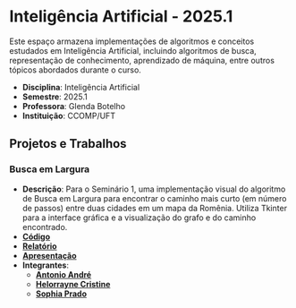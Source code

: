 # Inteligência Artificial - 2025.1

Este espaço armazena implementações de algoritmos e conceitos estudados em Inteligência Artificial, incluindo algoritmos de busca, representação de conhecimento, aprendizado de máquina, entre outros tópicos abordados durante o curso.

- **Disciplina**: Inteligência Artificial
- **Semestre**: 2025.1
- **Professora**: Glenda Botelho
- **Instituição**: CCOMP/UFT

## Projetos e Trabalhos

### Busca em Largura

-   **Descrição**: Para o Seminário 1, uma implementação visual do algoritmo de Busca em Largura para encontrar o caminho mais curto (em número de passos) entre duas cidades em um mapa da Romênia. Utiliza Tkinter para a interface gráfica e a visualização do grafo e do caminho encontrado.
-   **[Código](/busca_largura/busca_largura.py)**
-   **[Relatório](/busca_largura/relatorio.pdf)**
-   **[Apresentação](/busca_largura/apresentacao.pdf)**
-  **Integrantes**:
    -   **[Antonio André](https://github.com/andrebarceloschagas)**
    -   **[Helorrayne Cristine](https://github.com/HeloCris)**
    -   **[Sophia Prado](https://github.com/sophiaprado1)**

